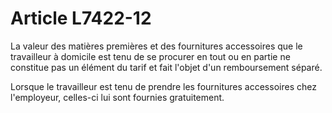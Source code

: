 # Article L7422-12

La valeur des matières premières et des fournitures accessoires que le travailleur à domicile est tenu de se procurer en tout ou en partie ne constitue pas un élément du tarif et fait l'objet d'un remboursement séparé.

Lorsque le travailleur est tenu de prendre les fournitures accessoires chez l'employeur, celles-ci lui sont fournies gratuitement.